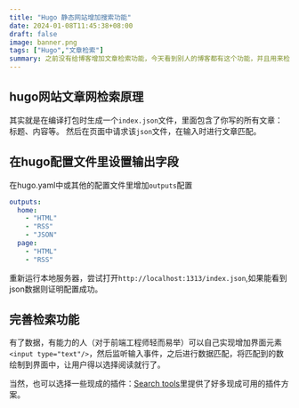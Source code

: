 ```yaml
---
title: "Hugo 静态网站增加搜索功能"
date: 2024-01-08T11:45:38+08:00
draft: false
image: banner.png
tags: ["Hugo","文章检索"]
summary: 之前没有给博客增加文章检索功能，今天看到别人的博客都有这个功能，并且用来检索之前发布的文章蛮好用的，今天给博客增加上去，遇到了一些坑，今天记录一下。
---
```


## hugo网站文章网检索原理
其实就是在编译打包时生成一个`index.json`文件，里面包含了你写的所有文章：标题、内容等。
然后在页面中请求该`json`文件，在输入时进行文章匹配。

## 在hugo配置文件里设置输出字段

在hugo.yaml中或其他的配置文件里增加`outputs`配置
```yaml
outputs:
  home:
    - "HTML"
    - "RSS"
    - "JSON"
  page:
    - "HTML"
    - "RSS"
```
重新运行本地服务器，尝试打开`http://localhost:1313/index.json`,如果能看到json数据则证明配置成功。

## 完善检索功能
有了数据，有能力的人（对于前端工程师轻而易举）可以自己实现增加界面元素`<input type="text"/>`，然后监听输入事件，之后进行数据匹配，将匹配到的数绘制到界面中，让用户得以选择阅读就行了。

当然，也可以选择一些现成的插件：[Search tools](https://gohugo.io/tools/search/)里提供了好多现成可用的插件方案。
